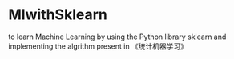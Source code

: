 # MlwithSklearn
to learn Machine Learning by using the Python library sklearn and implementing the algrithm present in 《统计机器学习》
